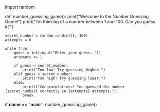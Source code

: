 import random

def number_guessing_game():
    print("Welcome to the Number Guessing Game!")
    print("I'm thinking of a number between 1 and 100. Can you guess it?")

    secret_number = random.randint(1, 100)
    attempts = 0

    while True:
        guess = int(input("Enter your guess: "))
        attempts += 1

        if guess < secret_number:
            print("Too low! Try guessing higher.")
        elif guess > secret_number:
            print("Too high! Try guessing lower.")
        else:
            print(f"Congratulations! You guessed the number {secret_number} correctly in {attempts} attempts.")
            break

if __name__ == "__main__":
    number_guessing_game()
